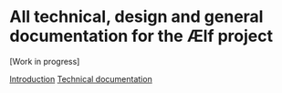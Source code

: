 # All technical, design and general documentation for the Ælf project #

[Work in progress]

[Introduction](Introduction/What-is-AElf)
[Technical documentation](Technical/main-page.md)